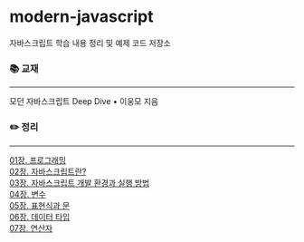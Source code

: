 # modern-javascript
자바스크립트 학습 내용 정리 및 예제 코드 저장소
###
### 📚 교재
***
모던 자바스크립트 Deep Dive • 이웅모 지음
###
### ✏️ 정리
***
[01장. 프로그래밍](https://ssena.notion.site/01-57a827c9adfe4f2d8b49ab4115bf9410)<br />
[02장. 자바스크립트란?](https://ssena.notion.site/02-27a88d3f74f44f1ca149b4db7fa62ab7)<br />
[03장. 자바스크립트 개발 환경과 실행 방법](https://ssena.notion.site/03-9637a5ba25314087a9e08deec3be7798)<br />
[04장. 변수](https://ssena.notion.site/04-ac063fd83e804582818fd44b7b75d72e)<br />
[05장. 표현식과 문](https://ssena.notion.site/05-c3f4edd4354a4002a597d8444711615e)<br />
[06장. 데이터 타입](https://ssena.notion.site/06-d63c99a2203c47619bbd6bf095aa930a)<br />
[07장. 연산자](https://ssena.notion.site/07-b8c493fff648454bb17d4082fa16171d)<br />
